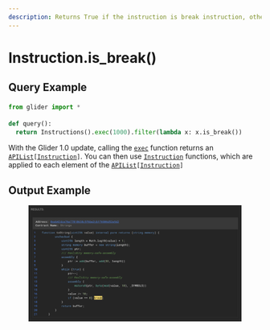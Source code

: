 ```yaml
---
description: Returns True if the instruction is break instruction, otherwise returns False.
---
```


# Instruction.is\_break()



## Query Example

```python
from glider import *

def query():
  return Instructions().exec(1000).filter(lambda x: x.is_break())
```

With the Glider 1.0 update, calling the [`exec`](../instructions/instructions.exec.md) function returns an [`APIList`](../iterables/apilist.md)`[`[`Instruction`](./)`]`. You can then use [`Instruction`](./) functions, which are applied to each element of the [`APIList`](../iterables/apilist.md)`[`[`Instruction`](./)`]`

## Output Example

<figure><img src="../../.gitbook/assets/image.png" alt=""><figcaption></figcaption></figure>
